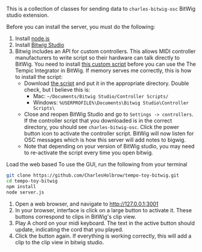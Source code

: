 This is a collection of classes for sending data to `charles-bitwig-osc` BitWig studio extension.


Before you can install the server, you must do the following: 

1. Install [node.js](https://nodejs.org/)
2. Install [Bitwig Studio](https://www.bitwig.com/)
3. Bitwig includes an API for custom controllers. This allows MIDI controller manufacturers to write script so their hardware can talk directly to BitWig. You need to install [this custom script](https://raw.githubusercontent.com/CharlesHolbrow/charles-bitwig-osc/master/bitwig-controller/index.control.js) before you can use the The Tempic Integrator in BitWig. If memory serves me correctly, this is how to install the script:
    - Download [the script](https://raw.githubusercontent.com/CharlesHolbrow/charles-bitwig-osc/master/bitwig-controller/index.control.js) and put it in the appropriate directory. Double check, but I believe this is:
        - Mac: `~/Documents/Bitwig Studio/Controller Scripts/`
        - Windows: `%USERPROFILE%\Documents\Bitwig Studio\Controller Scripts\`
    - Close and reopen BitWig Studio and go to `Settings -> controllers`. If the controller script that you downloaded is in the correct directory, you should see `charles-bitwig-osc`. Click the power button icon to activate the controller script. BitWig will now listen for OSC messages which is how this server will add notes to bigwig. 
    - Note that depending on your version of BitWig studio, you may need to re-activate the script every time you open bitwig. 


Load the web based To use the GUI, run the following from your terminal

```bash
git clone https://github.com/CharlesHolbrow/tempo-toy-bitwig.git
cd tempo-toy-bitwig
npm install
node server.js
```

1. Open a web browser, and navigate to http://127.0.0.1:3001
1. In your browser, interface is click on a large button to activate it. These buttons correspond to clips in BitWig's clip view. 
1. Play A chord on your midi keyboard. The text in the active button should update, indicating the cord that you played.
1. Click the button again. If everything is working correctly, this will add a clip to the clip view in bitwig studio. 


